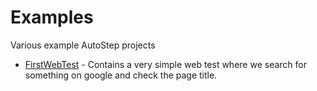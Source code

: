 # Examples

Various example AutoStep projects

- [FirstWebTest](./FirstWebTest/) - Contains a very simple web test where we search for something on google and check the page title.